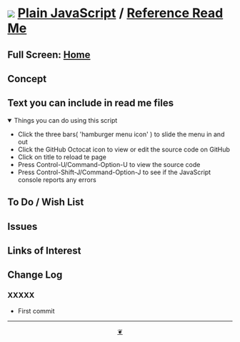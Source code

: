 # [![](https://plain-javascript.github.io/assets/svg/octicon.svg )](https://github.com/plain-javascript/ "Source code on GitHub" ) [Plain JavaScript]( https://plain-javascript.github.io/ "Home page" ) / [Reference Read Me]( https://plain-javascript.github.io/avesome-list/#reference/README.md "2023-01-23" )

<!--@@@
<div class=iframe-resize ><iframe src=https://plain-javascript.github.io/ height=100% width=100% ></iframe></div>
_"Home Read Me" in a resizable window_
@@@-->

## Full Screen: [Home]( https://plain-javascript.github.io/assets/ )


## Concept


## Text you can include in read me files

<details open >

<summary> Things you can do using this script</summary>

* Click the three bars( 'hamburger menu icon' ) to slide the menu in and out
* Click the GitHub Octocat icon to view or edit the source code on GitHub
* Click on title to reload te page
* Press Control-U/Command-Option-U to view the source code
* Press Control-Shift-J/Command-Option-J to see if the JavaScript console reports any errors

</details>

## To Do / Wish List


## Issues


## Links of Interest


## Change Log


### XXXXX

* First commit


***

<center title="Hello! Click me to go up to the top" ><a class=aDingbat href=javascript:window.scrollTo(0,0);> ❦ </a></center>

